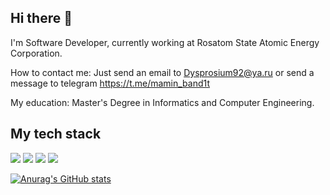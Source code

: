 
## Hi there 👋
I'm Software Developer, currently working at Rosatom State Atomiс Energy Corporation.

How to contact me: Just send an email to [Dysprosium92@ya.ru](mailto:Dysprosium92@ya.ru) or send a message to telegram https://t.me/mamin_band1t

My education: Master's Degree in Informatics and Computer Engineering.

## My tech stack

![](https://img.shields.io/badge/C%2B%2B-00599C?style=for-the-badge&logo=c%2B%2B&logoColor=white)
![](https://img.shields.io/badge/C-00599C?style=for-the-badge&logo=c&logoColor=white)
![](https://img.shields.io/badge/Python-3776AB?style=for-the-badge&logo=python&logoColor=white)
![](https://img.shields.io/badge/Docker-316192?style=for-the-badge&logo=docker&logoColor=white)

[![Anurag's GitHub stats](https://github-readme-stats.vercel.app/api?username=dosart)](https://github.com/dosart/github-readme-stats)
